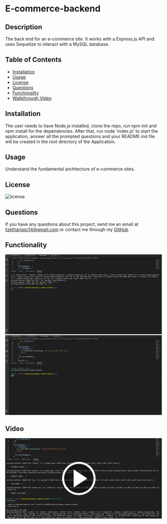 # E-commerce-backend

## Description
The back end for an e-commerce site. It works with a Express.js API and uses Sequelize to interact with a MySQL database.

  ## Table of Contents

* [Installation](#installation)
* [Usage](#usage)
* [License](#license)
* [Questions](#questions)
* [Functionality](#functionality)
* [Walkthrough Video](#video)


## Installation 
The user needs to have Node.js installed, clone the repo, run npm init and npm install for the dependencies. After that, run node 'index.js' to start the application, answer all the prompted questions and your README.md file will be created in the root directory of the Application.

## Usage
Understand the fundamental architecture of e-commerce sites.


## License
![license](https://img.shields.io/badge/license-MIT-brightgreen)

## Questions
If you have any questions about this project, send me an email at lizethariasc14@gmail.com or contact me through my [GitHub](https://github.com/lizariasc).

## Functionality
![Mock-up](mockup1.gif)
![Mock-up](mockup2.gif)

## Video
[![Video Demo](video.png)](https://drive.google.com/file/d/1H_0QPe1W3p83NkphBSdcdwEg9L9llZyP/view)

